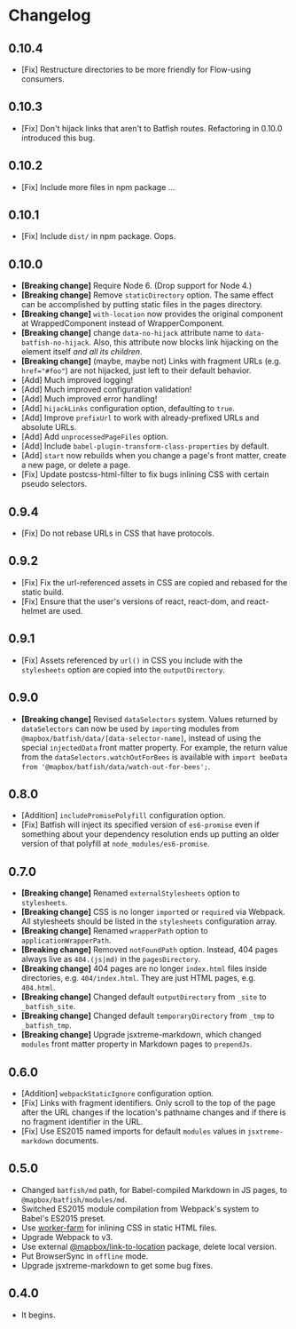 # Changelog

## 0.10.4

-   [Fix] Restructure directories to be more friendly for Flow-using consumers.

## 0.10.3

-   [Fix] Don't hijack links that aren't to Batfish routes.
    Refactoring in 0.10.0 introduced this bug.

## 0.10.2

-   [Fix] Include more files in npm package ...

## 0.10.1

-   [Fix] Include `dist/` in npm package. Oops.

## 0.10.0

-   **[Breaking change]** Require Node 6. (Drop support for Node 4.)
-   **[Breaking change]** Remove `staticDirectory` option.
    The same effect can be accomplished by putting static files in the pages directory.
-   **[Breaking change]** `with-location` now provides the original component at WrappedComponent instead of WrapperComponent.
-   **[Breaking change]** change `data-no-hijack` attribute name to `data-batfish-no-hijack`.
    Also, this attribute now blocks link hijacking on the element itself _and all its children_.
-   **[Breaking change]** (maybe, maybe not) Links with fragment URLs (e.g. `href="#foo"`) are not hijacked, just left to their default behavior.  
-   [Add] Much improved logging!  
-   [Add] Much improved configuration validation!  
-   [Add] Much improved error handling!  
-   [Add] `hijackLinks` configuration option, defaulting to `true`.
-   [Add] Improve `prefixUrl` to work with already-prefixed URLs and absolute URLs.
-   [Add] Add `unprocessedPageFiles` option.
-   [Add] Include `babel-plugin-transform-class-properties` by default.
-   [Add] `start` now rebuilds when you change a page's front matter, create a new page, or delete a page.
-   [Fix] Update postcss-html-filter to fix bugs inlining CSS with certain pseudo selectors.

## 0.9.4

-   [Fix] Do not rebase URLs in CSS that have protocols.

## 0.9.2

-   [Fix] Fix the url-referenced assets in CSS are copied and rebased for the static build.
-   [Fix] Ensure that the user's versions of react, react-dom, and react-helmet are used.

## 0.9.1

-   [Fix] Assets referenced by `url()` in CSS you include with the `stylesheets` option are copied into the `outputDirectory`.

## 0.9.0

-   **[Breaking change]** Revised `dataSelectors` system.
    Values returned by `dataSelectors` can now be used by `import`ing modules from `@mapbox/batfish/data/[data-selector-name]`, instead of using the special `injectedData` front matter property.
    For example, the return value from the `dataSelectors.watchOutForBees` is available with `import beeData from '@mapbox/batfish/data/watch-out-for-bees';`.

## 0.8.0

-   [Addition] `includePromisePolyfill` configuration option.
-   [Fix] Batfish will inject its specified version of `es6-promise` even if something about your dependency resolution ends up putting an older version of that polyfill at `node_modules/es6-promise`.

## 0.7.0

-   **[Breaking change]** Renamed `externalStylesheets` option to `stylesheets`.
-   **[Breaking change]** CSS is no longer `import`ed or `require`d via Webpack.
    All stylesheets should be listed in the `stylesheets` configuration array.
-   **[Breaking change]** Renamed `wrapperPath` option to `applicationWrapperPath`.
-   **[Breaking change]** Removed `notFoundPath` option.
    Instead, 404 pages always live as `404.(js|md)` in the `pagesDirectory`.
-   **[Breaking change]** 404 pages are no longer `index.html` files inside directories, e.g. `404/index.html`.
    They are just HTML pages, e.g. `404.html`.
-   **[Breaking change]** Changed default `outputDirectory` from `_site` to `_batfish_site`.
-   **[Breaking change]** Changed default `temporaryDirectory` from `_tmp` to `_batfish_tmp`.
-   **[Breaking change]** Upgrade jsxtreme-markdown, which changed `modules` front matter property in Markdown pages to `prependJs`.

## 0.6.0

-   [Addition] `webpackStaticIgnore` configuration option.
-   [Fix] Links with fragment identifiers.
    Only scroll to the top of the page after the URL changes if the location's pathname changes and if there is no fragment identifier in the URL.
-   [Fix] Use ES2015 named imports for default `modules` values in `jsxtreme-markdown` documents.

## 0.5.0

-   Changed `batfish/md` path, for Babel-compiled Markdown in JS pages, to `@mapbox/batfish/modules/md`.
-   Switched ES2015 module compilation from Webpack's system to Babel's ES2015 preset.
-   Use [worker-farm](https://github.com/rvagg/node-worker-farm) for inlining CSS in static HTML files.
-   Upgrade Webpack to v3.
-   Use external [@mapbox/link-to-location](https://github.com/mapbox/link-to-location) package, delete local version.
-   Put BrowserSync in `offline` mode.
-   Upgrade jsxtreme-markdown to get some bug fixes.

## 0.4.0

-   It begins.
